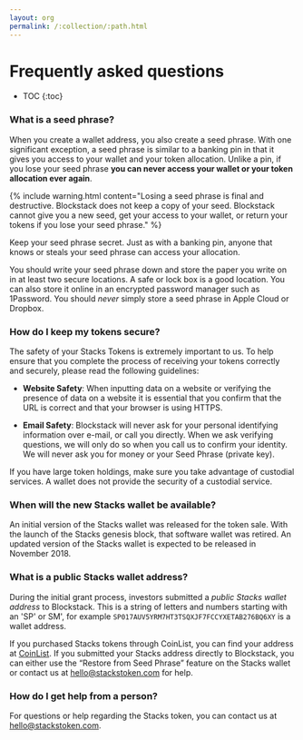 ```yaml
---
layout: org
permalink: /:collection/:path.html
---
```

# Frequently asked questions

* TOC
{:toc}


### What is a seed phrase?

When you create a wallet address, you also create a seed phrase. With one significant
exception, a seed phrase is similar to a banking pin in that it gives you access
to your wallet and your token allocation. Unlike a pin, if you lose
your seed phrase **you can never access your wallet or your token allocation
ever again**.

{% include warning.html content="Losing a seed phrase is final and destructive. Blockstack does not keep a copy of your seed. Blockstack cannot give you a new seed, get your access to your wallet, or return your tokens if you lose your seed phrase." %}

Keep your seed phrase secret. Just as with a banking pin, anyone that knows or
steals your seed phrase can access your allocation.

You should write your seed phrase down and store the paper you write on in at
least two secure locations. A safe or lock box is a good location. You can also
store it online in an encrypted password manager such as 1Password.  You should
_never_ simply store a seed phrase in Apple Cloud or Dropbox.

### How do I keep my tokens secure?

The safety of your Stacks Tokens is extremely important to us. To help ensure
that you complete the process of receiving your tokens correctly and securely,
please read the following guidelines:

* **Website Safety**: When inputting data on a website or verifying the presence of data on a website it is essential that you confirm that the URL is correct and that your browser is using HTTPS.

* **Email Safety**: Blockstack will never ask for your personal identifying information over e-mail, or call you directly. When we ask verifying questions, we will only do so when you call us to confirm your identity. We will never ask you for money or your Seed Phrase (private key).

If you have large token holdings, make sure you take advantage of custodial
services. A wallet does not provide the security of a custodial service.

### When will the new Stacks wallet be available?

An initial version of the Stacks wallet was released for the token sale.  With the
launch of the Stacks genesis block, that software wallet was retired. An updated version of the
Stacks wallet is expected to be released in November 2018.  

### What is a public Stacks wallet address?

During the initial grant process, investors submitted a _public
Stacks wallet address_ to Blockstack. This is a string of letters and numbers
starting with an 'SP' or SM', for example
`SP017AUV5YRM7HT3TSQXJF7FCCYXETAB276BQ6XY` is a wallet address.

If you purchased Stacks tokens through CoinList, you can find your address at
[CoinList](https://coinlist.co/distributions). If you submitted your Stacks address directly to Blockstack, you can either use the “Restore from Seed Phrase” feature on the Stacks wallet or contact us at <hello@stackstoken.com> for help.



### How do I get help from a person?

For questions or help regarding the Stacks token, you can contact us at <hello@stackstoken.com>.
